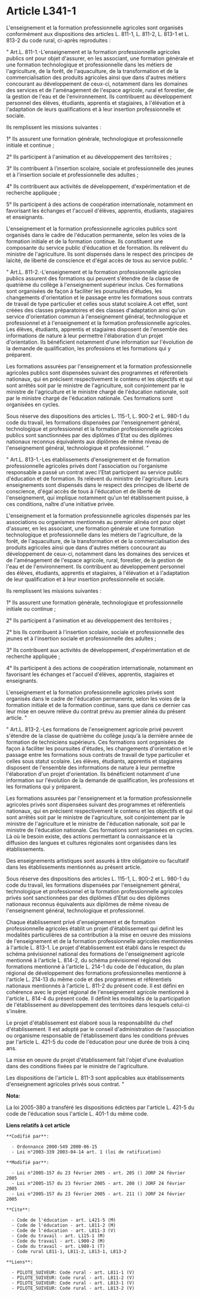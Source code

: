 # Article L341-1

L'enseignement et la formation professionnelle agricoles sont organisés conformément aux dispositions des articles L. 811-1,
L. 811-2, L. 813-1 et L. 813-2 du code rural, ci-après reproduites : 

" Art.L. 811-1.-L'enseignement et la formation professionnelle agricoles publics ont pour objet d'assurer, en les associant,
une formation générale et une formation technologique et professionnelle dans les métiers de l'agriculture, de la forêt, de
l'aquaculture, de la transformation et de la commercialisation des produits agricoles ainsi que dans d'autres métiers
concourant au développement de ceux-ci, notamment dans les domaines des services et de l'aménagement de l'espace agricole,
rural et forestier, de la gestion de l'eau et de l'environnement. Ils contribuent au développement personnel des élèves,
étudiants, apprentis et stagiaires, à l'élévation et à l'adaptation de leurs qualifications et à leur insertion
professionnelle et sociale. 

Ils remplissent les missions suivantes : 

1° Ils assurent une formation générale, technologique et professionnelle initiale et continue ; 

2° Ils participent à l'animation et au développement des territoires ; 

3° Ils contribuent à l'insertion scolaire, sociale et professionnelle des jeunes et à l'insertion sociale et professionnelle
des adultes ; 

4° Ils contribuent aux activités de développement, d'expérimentation et de recherche appliquée ; 

5° Ils participent à des actions de coopération internationale, notamment en favorisant les échanges et l'accueil d'élèves,
apprentis, étudiants, stagiaires et enseignants.

L'enseignement et la formation professionnelle agricoles publics sont organisés dans le cadre de l'éducation permanente,
selon les voies de la formation initiale et de la formation continue. Ils constituent une composante du service public
d'éducation et de formation. Ils relèvent du ministre de l'agriculture. Ils sont dispensés dans le respect des principes de
laïcité, de liberté de conscience et d'égal accès de tous au service public. " 

" Art.L. 811-2.-L'enseignement et la formation professionnelle agricoles publics assurent des formations qui peuvent
s'étendre de la classe de quatrième du collège à l'enseignement supérieur inclus. Ces formations sont organisées de façon à
faciliter les poursuites d'études, les changements d'orientation et le passage entre les formations sous contrats de travail
de type particulier et celles sous statut scolaire.A cet effet, sont créées des classes préparatoires et des classes
d'adaptation ainsi qu'un service d'orientation commun à l'enseignement général, technologique et professionnel et à
l'enseignement et la formation professionnelle agricoles. Les élèves, étudiants, apprentis et stagiaires disposent de
l'ensemble des informations de nature à leur permettre l'élaboration d'un projet d'orientation. Ils bénéficient notamment
d'une information sur l'évolution de la demande de qualification, les professions et les formations qui y préparent. 

Les formations assurées par l'enseignement et la formation professionnelle agricoles publics sont dispensées suivant des
programmes et référentiels nationaux, qui en précisent respectivement le contenu et les objectifs et qui sont arrêtés soit
par le ministre de l'agriculture, soit conjointement par le ministre de l'agriculture et le ministre chargé de l'éducation
nationale, soit par le ministre chargé de l'éducation nationale. Ces formations sont organisées en cycles. 

Sous réserve des dispositions des articles L. 115-1, L. 900-2 et L. 980-1 du code du travail, les formations dispensées par
l'enseignement général, technologique et professionnel et la formation professionnelle agricoles publics sont sanctionnées
par des diplômes d'Etat ou des diplômes nationaux reconnus équivalents aux diplômes de même niveau de l'enseignement général,
technologique et professionnel. " 

" Art.L. 813-1.-Les établissements d'enseignement et de formation professionnelle agricoles privés dont l'association ou
l'organisme responsable a passé un contrat avec l'Etat participent au service public d'éducation et de formation. Ils
relèvent du ministre de l'agriculture. Leurs enseignements sont dispensés dans le respect des principes de liberté de
conscience, d'égal accès de tous à l'éducation et de liberté de l'enseignement, qui implique notamment qu'un tel
établissement puisse, à ces conditions, naître d'une initiative privée.

L'enseignement et la formation professionnelle agricoles dispensés par les associations ou organismes mentionnés au premier
alinéa ont pour objet d'assurer, en les associant, une formation générale et une formation technologique et professionnelle
dans les métiers de l'agriculture, de la forêt, de l'aquaculture, de la transformation et de la commercialisation des
produits agricoles ainsi que dans d'autres métiers concourant au développement de ceux-ci, notamment dans les domaines des
services et de l'aménagement de l'espace agricole, rural, forestier, de la gestion de l'eau et de l'environnement. Ils
contribuent au développement personnel des élèves, étudiants, apprentis et stagiaires, à l'élévation et à l'adaptation de
leur qualification et à leur insertion professionnelle et sociale. 

Ils remplissent les missions suivantes : 

1° Ils assurent une formation générale, technologique et professionnelle initiale ou continue ; 

2° Ils participent à l'animation et au développement des territoires ; 

2° bis Ils contribuent à l'insertion scolaire, sociale et professionnelle des jeunes et à l'insertion sociale et
professionnelle des adultes ; 

3° Ils contribuent aux activités de développement, d'expérimentation et de recherche appliquée ; 

4° Ils participent à des actions de coopération internationale, notamment en favorisant les échanges et l'accueil d'élèves,
apprentis, stagiaires et enseignants.

L'enseignement et la formation professionnelle agricoles privés sont organisés dans le cadre de l'éducation permanente, selon
les voies de la formation initiale et de la formation continue, sans que dans ce dernier cas leur mise en oeuvre relève du
contrat prévu au premier alinéa du présent article. " 

" Art.L. 813-2.-Les formations de l'enseignement agricole privé peuvent s'étendre de la classe de quatrième du collège
jusqu'à la dernière année de formation de techniciens supérieurs. Ces formations sont organisées de façon à faciliter les
poursuites d'études, les changements d'orientation et le passage entre les formations sous contrats de travail de type
particulier et celles sous statut scolaire. Les élèves, étudiants, apprentis et stagiaires disposent de l'ensemble des
informations de nature à leur permettre l'élaboration d'un projet d'orientation. Ils bénéficient notamment d'une information
sur l'évolution de la demande de qualification, les professions et les formations qui y préparent. 

Les formations assurées par l'enseignement et la formation professionnelle agricoles privés sont dispensées suivant des
programmes et référentiels nationaux, qui en précisent respectivement le contenu et les objectifs et qui sont arrêtés soit
par le ministre de l'agriculture, soit conjointement par le ministre de l'agriculture et le ministre de l'éducation
nationale, soit par le ministre de l'éducation nationale. Ces formations sont organisées en cycles. Là où le besoin existe,
des actions permettant la connaissance et la diffusion des langues et cultures régionales sont organisées dans les
établissements. 

Des enseignements artistiques sont assurés à titre obligatoire ou facultatif dans les établissements mentionnés au présent
article. 

Sous réserve des dispositions des articles L. 115-1, L. 900-2 et L. 980-1 du code du travail, les formations dispensées par
l'enseignement général, technologique et professionnel et la formation professionnelle agricoles privés sont sanctionnées par
des diplômes d'Etat ou des diplômes nationaux reconnus équivalents aux diplômes de même niveau de l'enseignement général,
technologique et professionnel. 

Chaque établissement privé d'enseignement et de formation professionnelle agricoles établit un projet d'établissement qui
définit les modalités particulières de sa contribution à la mise en oeuvre des missions de l'enseignement et de la formation
professionnelle agricoles mentionnées à l'article L. 813-1. Le projet d'établissement est établi dans le respect du schéma
prévisionnel national des formations de l'enseignement agricole mentionné à l'article L. 814-2, du schéma prévisionnel
régional des formations mentionné à l'article L. 214-1 du code de l'éducation, du plan régional de développement des
formations professionnelles mentionné à l'article L. 214-13 du même code et des programmes et référentiels nationaux
mentionnés à l'article L. 811-2 du présent code. Il est défini en cohérence avec le projet régional de l'enseignement
agricole mentionné à l'article L. 814-4 du présent code. Il définit les modalités de la participation de l'établissement au
développement des territoires dans lesquels celui-ci s'insère. 

Le projet d'établissement est élaboré sous la responsabilité du chef d'établissement. Il est adopté par le conseil
d'administration de l'association ou organisme responsable de l'établissement dans les conditions prévues par l'article L.
421-5 du code de l'éducation pour une durée de trois à cinq ans. 

La mise en oeuvre du projet d'établissement fait l'objet d'une évaluation dans des conditions fixées par le ministre de
l'agriculture. 

Les dispositions de l'article L. 811-3 sont applicables aux établissements d'enseignement agricoles privés sous contrat. "

**Nota:**

La loi 2005-380 a transféré les dispositions édictées par l'article L. 421-5 du code de l'éducation sous l'article L. 401-1
du même code.

**Liens relatifs à cet article**

	**Codifié par**:

	  - Ordonnance 2000-549 2000-06-15
	  - Loi n°2003-339 2003-04-14 art. 1 (loi de ratification)

	**Modifié par**:

	  - Loi n°2005-157 du 23 février 2005 - art. 205 () JORF 24 février 2005
	  - Loi n°2005-157 du 23 février 2005 - art. 208 () JORF 24 février 2005
	  - Loi n°2005-157 du 23 février 2005 - art. 211 () JORF 24 février 2005

	**Cite**:

	  - Code de l'éducation - art. L421-5 (M)
	  - Code de l'éducation - art. L811-2 (M)
	  - Code de l'éducation - art. L811-3 (V)
	  - Code du travail - art. L115-1 (M)
	  - Code du travail - art. L900-2 (M)
	  - Code du travail - art. L980-1 (T)
	  - Code rural L811-1, L811-2, L813-1, L813-2

	**Liens**:

	  - PILOTE_SUIVEUR: Code rural - art. L811-1 (V)
	  - PILOTE_SUIVEUR: Code rural - art. L811-2 (V)
	  - PILOTE_SUIVEUR: Code rural - art. L813-1 (V)
	  - PILOTE_SUIVEUR: Code rural - art. L813-2 (V)
